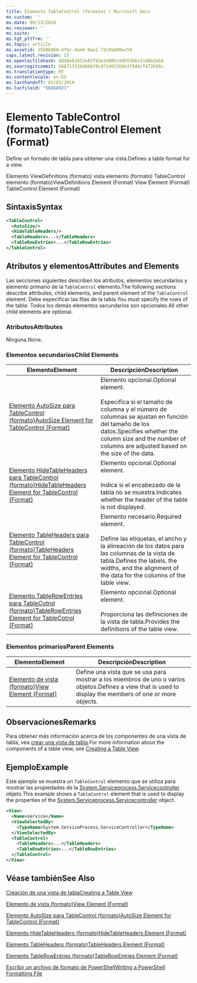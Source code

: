 ```yaml
---
title: Elemento TableControl (formato) | Microsoft Docs
ms.custom: ''
ms.date: 09/13/2016
ms.reviewer: ''
ms.suite: ''
ms.tgt_pltfrm: ''
ms.topic: article
ms.assetid: 1550b068-dfbc-4ae0-9aa1-72c9a680ec59
caps.latest.revision: 15
ms.openlocfilehash: dd48e82452e83f93e2e005c9db53bbc51d8b2eb4
ms.sourcegitcommit: b6871f21bd666f9cd71dd336bb3f844cf472b56c
ms.translationtype: MT
ms.contentlocale: es-ES
ms.lasthandoff: 02/03/2019
ms.locfileid: "56858921"
---
```

# <a name="tablecontrol-element-format"></a><span data-ttu-id="1479d-102">Elemento TableControl (formato)</span><span class="sxs-lookup"><span data-stu-id="1479d-102">TableControl Element (Format)</span></span>

<span data-ttu-id="1479d-103">Define un formato de tabla para obtener una vista.</span><span class="sxs-lookup"><span data-stu-id="1479d-103">Defines a table format for a view.</span></span>

<span data-ttu-id="1479d-104">Elemento ViewDefinitions (formato) vista elemento (formato) TableControl elemento (formato)</span><span class="sxs-lookup"><span data-stu-id="1479d-104">ViewDefinitions Element (Format) View Element (Format) TableControl Element (Format)</span></span>

## <a name="syntax"></a><span data-ttu-id="1479d-105">Sintaxis</span><span class="sxs-lookup"><span data-stu-id="1479d-105">Syntax</span></span>

```xml
<TableControl>
  <AutoSize/>
  <HideTableHeaders/>
  <TableHeaders>...</TableHeaders>
  <TableRowEntries>...</TableRowEntries>
</TableControl>

```

## <a name="attributes-and-elements"></a><span data-ttu-id="1479d-106">Atributos y elementos</span><span class="sxs-lookup"><span data-stu-id="1479d-106">Attributes and Elements</span></span>

<span data-ttu-id="1479d-107">Las secciones siguientes describen los atributos, elementos secundarios y elemento primario de la `TableControl` elemento.</span><span class="sxs-lookup"><span data-stu-id="1479d-107">The following sections describe attributes, child elements, and parent element of the `TableControl` element.</span></span> <span data-ttu-id="1479d-108">Debe especificar las filas de la tabla.</span><span class="sxs-lookup"><span data-stu-id="1479d-108">You must specify the rows of the table.</span></span> <span data-ttu-id="1479d-109">Todos los demás elementos secundarios son opcionales.</span><span class="sxs-lookup"><span data-stu-id="1479d-109">All other child elements are optional.</span></span>

### <a name="attributes"></a><span data-ttu-id="1479d-110">Atributos</span><span class="sxs-lookup"><span data-stu-id="1479d-110">Attributes</span></span>

<span data-ttu-id="1479d-111">Ninguna.</span><span class="sxs-lookup"><span data-stu-id="1479d-111">None.</span></span>

### <a name="child-elements"></a><span data-ttu-id="1479d-112">Elementos secundarios</span><span class="sxs-lookup"><span data-stu-id="1479d-112">Child Elements</span></span>

|<span data-ttu-id="1479d-113">Elemento</span><span class="sxs-lookup"><span data-stu-id="1479d-113">Element</span></span>|<span data-ttu-id="1479d-114">Descripción</span><span class="sxs-lookup"><span data-stu-id="1479d-114">Description</span></span>|
|-------------|-----------------|
|[<span data-ttu-id="1479d-115">Elemento AutoSize para TableControl (formato)</span><span class="sxs-lookup"><span data-stu-id="1479d-115">AutoSize Element for TableControl (Format)</span></span>](./autosize-element-for-tablecontrol-format.md)|<span data-ttu-id="1479d-116">Elemento opcional.</span><span class="sxs-lookup"><span data-stu-id="1479d-116">Optional element.</span></span><br /><br /> <span data-ttu-id="1479d-117">Especifica si el tamaño de columna y el número de columnas se ajustan en función del tamaño de los datos.</span><span class="sxs-lookup"><span data-stu-id="1479d-117">Specifies whether the column size and the number of columns are adjusted based on the size of the data.</span></span>|
|[<span data-ttu-id="1479d-118">Elemento HideTableHeaders para TableControl (formato)</span><span class="sxs-lookup"><span data-stu-id="1479d-118">HideTableHeaders Element for TableControl (Format)</span></span>](./hidetableheaders-element-format.md)|<span data-ttu-id="1479d-119">Elemento opcional.</span><span class="sxs-lookup"><span data-stu-id="1479d-119">Optional element.</span></span><br /><br /> <span data-ttu-id="1479d-120">Indica si el encabezado de la tabla no se muestra.</span><span class="sxs-lookup"><span data-stu-id="1479d-120">Indicates whether the header of the table is not displayed.</span></span>|
|[<span data-ttu-id="1479d-121">Elemento TableHeaders para TableControl (formato)</span><span class="sxs-lookup"><span data-stu-id="1479d-121">TableHeaders Element for TableControl (Format)</span></span>](./tableheaders-element-format.md)|<span data-ttu-id="1479d-122">Elemento necesario.</span><span class="sxs-lookup"><span data-stu-id="1479d-122">Required element.</span></span><br /><br /> <span data-ttu-id="1479d-123">Define las etiquetas, el ancho y la alineación de los datos para las columnas de la vista de tabla.</span><span class="sxs-lookup"><span data-stu-id="1479d-123">Defines the labels, the widths, and the alignment of the data for the columns of the table view.</span></span>|
|[<span data-ttu-id="1479d-124">Elemento TableRowEntries para TableCotrol (formato)</span><span class="sxs-lookup"><span data-stu-id="1479d-124">TableRowEntries Element for TableCotrol (Format)</span></span>](./tablerowentries-element-for-tablecontrol-format.md)|<span data-ttu-id="1479d-125">Elemento opcional.</span><span class="sxs-lookup"><span data-stu-id="1479d-125">Optional element.</span></span><br /><br /> <span data-ttu-id="1479d-126">Proporciona las definiciones de la vista de tabla.</span><span class="sxs-lookup"><span data-stu-id="1479d-126">Provides the definitions of the table view.</span></span>|

### <a name="parent-elements"></a><span data-ttu-id="1479d-127">Elementos primarios</span><span class="sxs-lookup"><span data-stu-id="1479d-127">Parent Elements</span></span>

|<span data-ttu-id="1479d-128">Elemento</span><span class="sxs-lookup"><span data-stu-id="1479d-128">Element</span></span>|<span data-ttu-id="1479d-129">Descripción</span><span class="sxs-lookup"><span data-stu-id="1479d-129">Description</span></span>|
|-------------|-----------------|
|[<span data-ttu-id="1479d-130">Elemento de vista (formato)</span><span class="sxs-lookup"><span data-stu-id="1479d-130">View Element (Format)</span></span>](./view-element-format.md)|<span data-ttu-id="1479d-131">Define una vista que se usa para mostrar a los miembros de uno o varios objetos.</span><span class="sxs-lookup"><span data-stu-id="1479d-131">Defines a view that is used to display the members of one or more objects.</span></span>|

## <a name="remarks"></a><span data-ttu-id="1479d-132">Observaciones</span><span class="sxs-lookup"><span data-stu-id="1479d-132">Remarks</span></span>

<span data-ttu-id="1479d-133">Para obtener más información acerca de los componentes de una vista de tabla, vea [crear una vista de tabla](./creating-a-table-view.md).</span><span class="sxs-lookup"><span data-stu-id="1479d-133">For more information about the components of a table view, see [Creating a Table View](./creating-a-table-view.md).</span></span>

## <a name="example"></a><span data-ttu-id="1479d-134">Ejemplo</span><span class="sxs-lookup"><span data-stu-id="1479d-134">Example</span></span>

<span data-ttu-id="1479d-135">Este ejemplo se muestra un `TableControl` elemento que se utiliza para mostrar las propiedades de la [System.Serviceprocess.Servicecontroller](/dotnet/api/System.ServiceProcess.ServiceController) objeto.</span><span class="sxs-lookup"><span data-stu-id="1479d-135">This example shows a `TableControl` element that is used to display the properties of the [System.Serviceprocess.Servicecontroller](/dotnet/api/System.ServiceProcess.ServiceController) object.</span></span>

```xml
<View>
  <Name>service</Name>
  <ViewSelectedBy>
    <TypeName>System.ServiceProcess.ServiceController</TypeName>
  </ViewSelectedBy>
  <TableControl>
    <TableHeaders>...</TableHeaders>
    <TableRowEntries>...</TableRowEntries>
  </TableControl>
</View>

```

## <a name="see-also"></a><span data-ttu-id="1479d-136">Véase también</span><span class="sxs-lookup"><span data-stu-id="1479d-136">See Also</span></span>

[<span data-ttu-id="1479d-137">Creación de una vista de tabla</span><span class="sxs-lookup"><span data-stu-id="1479d-137">Creating a Table View</span></span>](./creating-a-table-view.md)

[<span data-ttu-id="1479d-138">Elemento de vista (formato)</span><span class="sxs-lookup"><span data-stu-id="1479d-138">View Element (Format)</span></span>](./view-element-format.md)

[<span data-ttu-id="1479d-139">Elemento AutoSize para TableControl (formato)</span><span class="sxs-lookup"><span data-stu-id="1479d-139">AutoSize Element for TableControl (Format)</span></span>](./autosize-element-for-tablecontrol-format.md)

[<span data-ttu-id="1479d-140">Elemento HideTableHeaders (formato)</span><span class="sxs-lookup"><span data-stu-id="1479d-140">HideTableHeaders Element (Format)</span></span>](./hidetableheaders-element-format.md)

[<span data-ttu-id="1479d-141">Elemento TableHeaders (formato)</span><span class="sxs-lookup"><span data-stu-id="1479d-141">TableHeaders Element (Format)</span></span>](./tableheaders-element-format.md)

[<span data-ttu-id="1479d-142">Elemento TableRowEntries (formato)</span><span class="sxs-lookup"><span data-stu-id="1479d-142">TableRowEntries Element (Format)</span></span>](./tablerowentries-element-for-tablecontrol-format.md)

[<span data-ttu-id="1479d-143">Escribir un archivo de formato de PowerShell</span><span class="sxs-lookup"><span data-stu-id="1479d-143">Writing a PowerShell Formatting File</span></span>](./writing-a-powershell-formatting-file.md)
